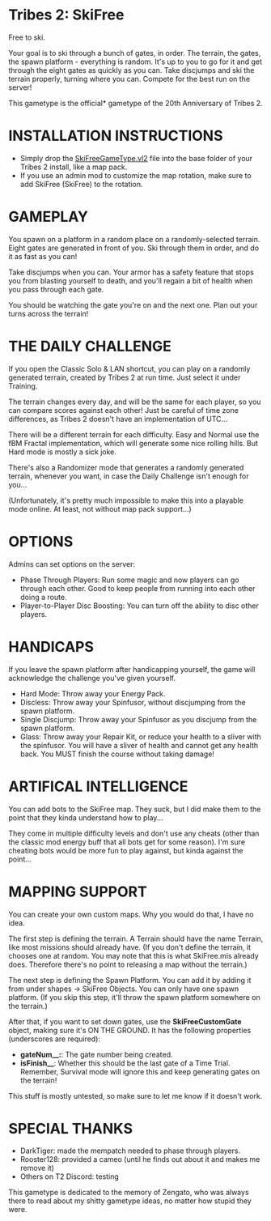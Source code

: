 # Tribes 2: SkiFree
Free to ski.

Your goal is to ski through a bunch of gates, in order. The terrain, the gates, the spawn platform - everything is random. It's up to you to go for it and get through the eight gates as quickly as you can. Take discjumps and ski the terrain properly, turning where you can. Compete for the best run on the server!

This gametype is the official\* gametype of the 20th Anniversary of Tribes 2.

# INSTALLATION INSTRUCTIONS
- Simply drop the [SkiFreeGameType.vl2](SkiFreeGameType.vl2) file into the base folder of your Tribes 2 install, like a map pack.
- If you use an admin mod to customize the map rotation, make sure to add SkiFree (SkiFree) to the rotation.

# GAMEPLAY
You spawn on a platform in a random place on a randomly-selected terrain. Eight gates are generated in front of you. Ski through them in order, and do it as fast as you can!

Take discjumps when you can. Your armor has a safety feature that stops you from blasting yourself to death, and you'll regain a bit of health when you pass through each gate.

You should be watching the gate you're on and the next one. Plan out your turns across the terrain!

# THE DAILY CHALLENGE
If you open the Classic Solo & LAN shortcut, you can play on a randomly generated terrain, created by Tribes 2 at run time. Just select it under Training.

The terrain changes every day, and will be the same for each player, so you can compare scores against each other! Just be careful of time zone differences, as Tribes 2 doesn't have an implementation of UTC...

There will be a different terrain for each difficulty. Easy and Normal use the fBM Fractal implementation, which will generate some nice rolling hills. But Hard mode is mostly a sick joke.

There's also a Randomizer mode that generates a randomly generated terrain, whenever you want, in case the Daily Challenge isn't enough for you...

(Unfortunately, it's pretty much impossible to make this into a playable mode online. At least, not without map pack support...)

# OPTIONS
Admins can set options on the server:
- Phase Through Players: Run some magic and now players can go through each other. Good to keep people from running into each other doing a route.
- Player-to-Player Disc Boosting: You can turn off the ability to disc other players.

# HANDICAPS
If you leave the spawn platform after handicapping yourself, the game will acknowledge the challenge you've given yourself.
- Hard Mode: Throw away your Energy Pack.
- Discless: Throw away your Spinfusor, without discjumping from the spawn platform.
- Single Discjump: Throw away your Spinfusor as you discjump from the spawn platform.
- Glass: Throw away your Repair Kit, or reduce your health to a sliver with the spinfusor. You will have a sliver of health and cannot get any health back. You MUST finish the course without taking damage!

# ARTIFICAL INTELLIGENCE
You can add bots to the SkiFree map. They suck, but I did make them to the point that they kinda understand how to play...

They come in multiple difficulty levels and don't use any cheats (other than the classic mod energy buff that all bots get for some reason). I'm sure cheating bots would be more fun to play against, but kinda against the point...

# MAPPING SUPPORT
You can create your own custom maps. Why you would do that, I have no idea.

The first step is defining the terrain. A Terrain should have the name Terrain, like most missions should already have. (If you don't define the terrain, it chooses one at random. You may note that this is what SkiFree.mis already does. Therefore there's no point to releasing a map without the terrain.)

The next step is defining the Spawn Platform. You can add it by adding it from under shapes -> SkiFree Objects. You can only have one spawn platform. (If you skip this step, it'll throw the spawn platform somewhere on the terrain.)

After that, if you want to set down gates, use the **SkiFreeCustomGate** object, making sure it's ON THE GROUND. It has the following properties (underscores are required):
- **gateNum__:**: The gate number being created.
- **isFinish__**: Whether this should be the last gate of a Time Trial. Remember, Survival mode will ignore this and keep generating gates on the terrain!

This stuff is mostly untested, so make sure to let me know if it doesn't work.

# SPECIAL THANKS
- DarkTiger: made the mempatch needed to phase through players.
- Rooster128: provided a cameo (until he finds out about it and makes me remove it)
- Others on T2 Discord: testing

This gametype is dedicated to the memory of Zengato, who was always there to read about my shitty gametype ideas, no matter how stupid they were.